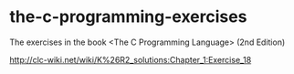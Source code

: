 # the-c-programming-exercises
The exercises in the book &lt;The C Programming Language> (2nd Edition)

http://clc-wiki.net/wiki/K%26R2_solutions:Chapter_1:Exercise_18